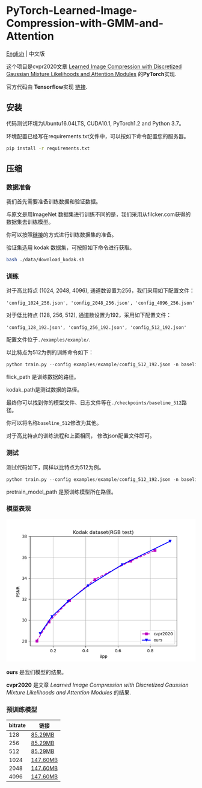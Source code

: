 # PyTorch-Learned-Image-Compression-with-GMM-and-Attention

[English](README.md) | 中文版

这个项目是cvpr2020文章 [Learned Image Compression with Discretized Gaussian Mixture Likelihoods and Attention Modules](https://openaccess.thecvf.com/content_CVPR_2020/papers/Cheng_Learned_Image_Compression_With_Discretized_Gaussian_Mixture_Likelihoods_and_Attention_CVPR_2020_paper.pdf) 的**PyTorch**实现.

官方代码由 **Tensorflow**实现 [链接](https://github.com/ZhengxueCheng/Learned-Image-Compression-with-GMM-and-Attention).

## 安装

代码测试环境为Ubuntu16.04LTS, CUDA10.1, PyTorch1.2 and Python 3.7。

环境配置已经写在requirements.txt文件中，可以按如下命令配置您的服务器。

```sh
pip install -r requirements.txt
```

## 压缩

### 数据准备

我们首先需要准备训练数据和验证数据。

与原文是用ImageNet 数据集进行训练不同的是，我们采用从filcker.com获得的数据集去训练模型。

你可以按照[链接](https://github.com/liujiaheng/CompressionData)的方式进行训练数据集的准备。

验证集选用 kodak 数据集，可按照如下命令进行获取。

```sh
bash ./data/download_kodak.sh
```

### 训练

对于高比特点 (1024, 2048, 4096), 通道数设置为256，我们采用如下配置文件：

`'config_1024_256.json', 'config_2048_256.json', 'config_4096_256.json'`

对于低比特点 (128, 256, 512), 通道数设置为192，采用如下配置文件：

`'config_128_192.json', 'config_256_192.json', 'config_512_192.json'`

配置文件位于`./examples/example/`.

以比特点为512为例的训练命令如下：

```python
python train.py --config examples/example/config_512_192.json -n baseline_512 --train flick_path --val kodak_path
```

flick_path 是训练数据的路径。

kodak_path是测试数据的路径。

最终你可以找到你的模型文件、日志文件等在`./checkpoints/baseline_512`路径。

你可以将名称`baseline_512`修改为其他。

对于高比特点的训练流程和上面相同， 修改json配置文件即可。

### 测试

测试代码如下，同样以比特点为512为例。

```python
python train.py --config examples/example/config_512_192.json -n baseline_512 --train flick_path --val kodak_path --pretrain pretrain_model_path --test
```

pretrain_model_path 是预训练模型所在路径。

### 模型表现

![pic1](./pic/pic1.png)

**ours** 是我们模型的结果。

**cvpr2020** 是文章 *Learned Image Compression with Discretized Gaussian Mixture Likelihoods and Attention Modules* 的结果.

### 预训练模型

| bitrate | 链接                                                         |
| ------- | ------------------------------------------------------------ |
| 128     | [85.29MB](https://bhpan.buaa.edu.cn:443/link/676AB03F9A348D939482AA182026377F) |
| 256     | [85.29MB](https://bhpan.buaa.edu.cn:443/link/10A09C6A5905C5418D769693A645DAEC) |
| 512     | [85.29MB](https://bhpan.buaa.edu.cn:443/link/206B2B941E44EF1F59C7DFB7FBDCB0FD) |
| 1024    | [147.60MB](https://bhpan.buaa.edu.cn:443/link/C40A66A5D9DE29233EC8931ABD4721B8) |
| 2048    | [147.60MB](https://bhpan.buaa.edu.cn:443/link/A88041778C62CF596F39EC94C160F2F6) |
| 4096    | [147.60MB](https://bhpan.buaa.edu.cn:443/link/FB24EC4332C331037A8E274C6EC52892) |

